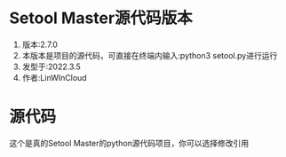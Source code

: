 # Setool Master源代码版本
1. 版本:2.7.0
2. 本版本是项目的源代码，可直接在终端内输入:python3 setool.py进行运行
3. 发型于:2022.3.5
4. 作者:LinWInCloud

# 源代码
这个是真的Setool Master的python源代码项目，你可以选择修改引用
